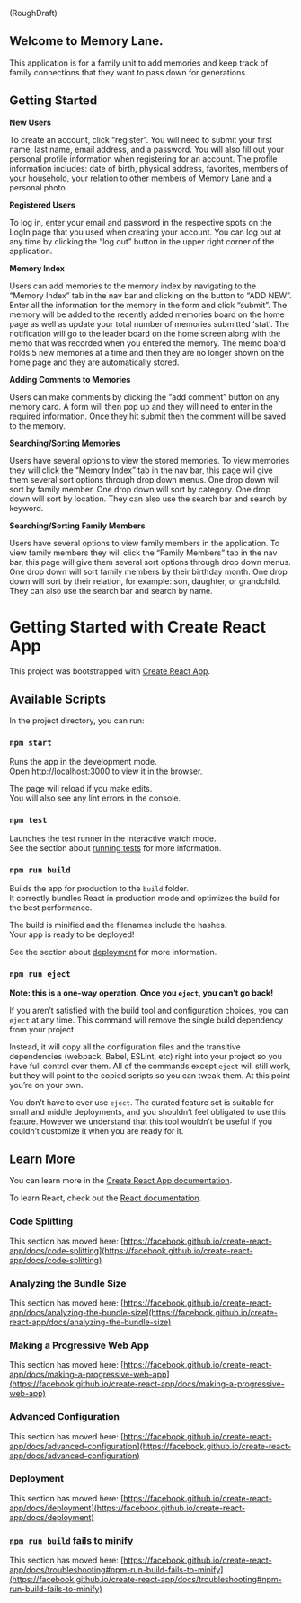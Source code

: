 (RoughDraft)


## **Welcome to Memory Lane.**

This application is for a family unit to add memories and keep track of family connections that they want to pass down for generations. 

## **Getting Started**

**New Users**

To create an account, click “register”. You will need to submit your first name, last name, email address, and a password. You will also fill out your personal profile information when registering for an account. The profile information includes: date of birth, physical address, favorites, members of your household, your relation to other members of Memory Lane and a personal photo.

**Registered Users**

To log in, enter your email and password in the respective spots on the LogIn page that you used when creating your account. You can log out at any time by clicking the “log out” button in the upper right corner of the application. 

**Memory Index**

Users can add memories to the memory index by navigating to the “Memory Index” tab in the nav bar and clicking on the button to “ADD NEW”. Enter all the information for the memory in the form and click “submit”. The memory will be added to the recently added memories board on the home page as well as update your total number of memories submitted 'stat'. The notification will go to the leader board on the home screen along with the memo that was recorded when you entered the memory. The memo board holds 5 new memories at a time and then they are no longer shown on the home page and they are automatically stored. 

**Adding Comments to Memories**

Users can make comments by clicking the “add comment” button on any memory card. A form will then pop up and they will need to enter in the required information. Once they hit submit then the comment will be saved to the memory. 

**Searching/Sorting Memories**

Users have several options to view the stored memories. To view memories they will click the “Memory Index” tab in the nav bar, this page will give them several sort options through drop down menus. One drop down will sort by family member. One drop down will sort by category. One drop down will sort by location. They can also use the search bar and search by keyword. 

**Searching/Sorting Family Members**

Users have several options to view family members in the application. To view family members they will click the “Family Members” tab in the nav bar, this page will give them several sort options through drop down menus. One drop down will sort family members by their birthday month. One drop down will sort by their relation, for example: son, daughter,  or grandchild. They can also use the search bar and search by name. 

















# Getting Started with Create React App

This project was bootstrapped with [Create React App](https://github.com/facebook/create-react-app).

## Available Scripts

In the project directory, you can run:

### `npm start`

Runs the app in the development mode.\
Open [http://localhost:3000](http://localhost:3000) to view it in the browser.

The page will reload if you make edits.\
You will also see any lint errors in the console.

### `npm test`

Launches the test runner in the interactive watch mode.\
See the section about [running tests](https://facebook.github.io/create-react-app/docs/running-tests) for more information.

### `npm run build`

Builds the app for production to the `build` folder.\
It correctly bundles React in production mode and optimizes the build for the best performance.

The build is minified and the filenames include the hashes.\
Your app is ready to be deployed!

See the section about [deployment](https://facebook.github.io/create-react-app/docs/deployment) for more information.

### `npm run eject`

**Note: this is a one-way operation. Once you `eject`, you can’t go back!**

If you aren’t satisfied with the build tool and configuration choices, you can `eject` at any time. This command will remove the single build dependency from your project.

Instead, it will copy all the configuration files and the transitive dependencies (webpack, Babel, ESLint, etc) right into your project so you have full control over them. All of the commands except `eject` will still work, but they will point to the copied scripts so you can tweak them. At this point you’re on your own.

You don’t have to ever use `eject`. The curated feature set is suitable for small and middle deployments, and you shouldn’t feel obligated to use this feature. However we understand that this tool wouldn’t be useful if you couldn’t customize it when you are ready for it.

## Learn More

You can learn more in the [Create React App documentation](https://facebook.github.io/create-react-app/docs/getting-started).

To learn React, check out the [React documentation](https://reactjs.org/).

### Code Splitting

This section has moved here: [https://facebook.github.io/create-react-app/docs/code-splitting](https://facebook.github.io/create-react-app/docs/code-splitting)

### Analyzing the Bundle Size

This section has moved here: [https://facebook.github.io/create-react-app/docs/analyzing-the-bundle-size](https://facebook.github.io/create-react-app/docs/analyzing-the-bundle-size)

### Making a Progressive Web App

This section has moved here: [https://facebook.github.io/create-react-app/docs/making-a-progressive-web-app](https://facebook.github.io/create-react-app/docs/making-a-progressive-web-app)

### Advanced Configuration

This section has moved here: [https://facebook.github.io/create-react-app/docs/advanced-configuration](https://facebook.github.io/create-react-app/docs/advanced-configuration)

### Deployment

This section has moved here: [https://facebook.github.io/create-react-app/docs/deployment](https://facebook.github.io/create-react-app/docs/deployment)

### `npm run build` fails to minify

This section has moved here: [https://facebook.github.io/create-react-app/docs/troubleshooting#npm-run-build-fails-to-minify](https://facebook.github.io/create-react-app/docs/troubleshooting#npm-run-build-fails-to-minify)
